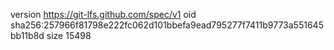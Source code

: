 version https://git-lfs.github.com/spec/v1
oid sha256:257966f81798e222fc062d101bbefa9ead795277f7411b9773a551645bb11b8d
size 15498
